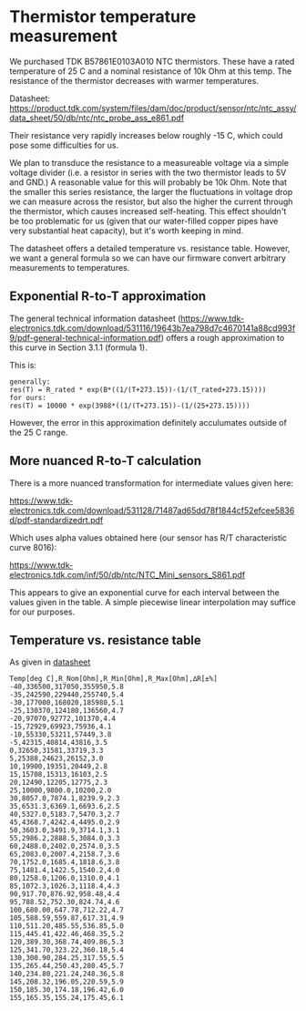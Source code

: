 # Thermistor temperature measurement

We purchased TDK B57861E0103A010 NTC thermistors. These have a rated temperature of 25 C and a nominal resistance of 10k Ohm at this temp. The resistance of the thermistor decreases with warmer temperatures.

Datasheet: https://product.tdk.com/system/files/dam/doc/product/sensor/ntc/ntc_assy/data_sheet/50/db/ntc/ntc_probe_ass_e861.pdf

Their resistance very rapidly increases below roughly -15 C, which could pose some difficulties for us.

We plan to transduce the resistance to a measureable voltage via a simple voltage divider (i.e. a resistor in series with the two thermistor leads to 5V and GND.) A reasonable value for this will probably be 10k Ohm. Note that the smaller this series resistance, the larger the fluctuations in voltage drop we can measure across the resistor, but also the higher the current through the thermistor, which causes increased self-heating. This effect shouldn't be too problematic for us (given that our water-filled copper pipes have very substantial heat capacity), but it's worth keeping in mind.

The datasheet offers a detailed temperature vs. resistance table. However, we want a general formula so we can have our firmware convert arbitrary measurements to temperatures.

## Exponential R-to-T approximation

The general technical information datasheet (https://www.tdk-electronics.tdk.com/download/531116/19643b7ea798d7c4670141a88cd993f9/pdf-general-technical-information.pdf) offers a rough approximation to this curve in Section 3.1.1 (formula 1).

This is: 
```
generally:
res(T) = R_rated * exp(B*((1/(T+273.15))-(1/(T_rated+273.15))))
for ours:
res(T) = 10000 * exp(3988*((1/(T+273.15))-(1/(25+273.15))))
```

However, the error in this approximation definitely acculumates outside of the 25 C range.

## More nuanced R-to-T calculation

There is a more nuanced transformation for intermediate values given here:

https://www.tdk-electronics.tdk.com/download/531128/71487ad65dd78f1844cf52efcee5836d/pdf-standardizedrt.pdf

Which uses alpha values obtained here (our sensor has R/T characteristic curve 8016):

https://www.tdk-electronics.tdk.com/inf/50/db/ntc/NTC_Mini_sensors_S861.pdf

This appears to give an exponential curve for each interval between the values given in the table. A simple piecewise linear interpolation may suffice for our purposes.

## Temperature vs. resistance table

As given in [datasheet](https://product.tdk.com/system/files/dam/doc/product/sensor/ntc/ntc_assy/data_sheet/50/db/ntc/ntc_probe_ass_e861.pdf)
```
Temp[deg C],R_Nom[Ohm],R_Min[Ohm],R_Max[Ohm],∆R[±%]
-40,336500,317050,355950,5.8
-35,242590,229440,255740,5.4
-30,177000,168020,185980,5.1
-25,130370,124180,136560,4.7
-20,97070,92772,101370,4.4
-15,72929,69923,75936,4.1
-10,55330,53211,57449,3.8
-5,42315,40814,43816,3.5
0,32650,31581,33719,3.3
5,25388,24623,26152,3.0
10,19900,19351,20449,2.8
15,15708,15313,16103,2.5
20,12490,12205,12775,2.3
25,10000,9800.0,10200,2.0
30,8057.0,7874.1,8239.9,2.3
35,6531.3,6369.1,6693.6,2.5
40,5327.0,5183.7,5470.3,2.7
45,4368.7,4242.4,4495.0,2.9
50,3603.0,3491.9,3714.1,3.1
55,2986.2,2888.5,3084.0,3.3
60,2488.0,2402.0,2574.0,3.5
65,2083.0,2007.4,2158.7,3.6
70,1752.0,1685.4,1818.6,3.8
75,1481.4,1422.5,1540.2,4.0
80,1258.0,1206.0,1310.0,4.1
85,1072.3,1026.3,1118.4,4.3
90,917.70,876.92,958.48,4.4
95,788.52,752.30,824.74,4.6
100,680.00,647.78,712.22,4.7
105,588.59,559.87,617.31,4.9
110,511.20,485.55,536.85,5.0
115,445.41,422.46,468.35,5.2
120,389.30,368.74,409.86,5.3
125,341.70,323.22,360.18,5.4
130,300.90,284.25,317.55,5.5
135,265.44,250.43,280.45,5.7
140,234.80,221.24,248.36,5.8
145,208.32,196.05,220.59,5.9
150,185.30,174.18,196.42,6.0
155,165.35,155.24,175.45,6.1
```
